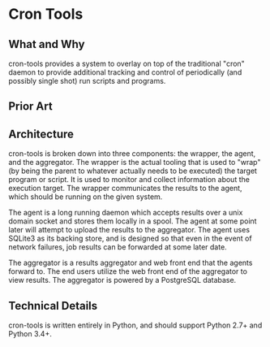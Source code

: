 # Cron Tools
## What and Why
cron-tools provides a system to overlay on top of the traditional "cron" daemon to provide additional tracking and
control of periodically (and possibly single shot) run scripts and programs.

## Prior Art


## Architecture
cron-tools is broken down into three components: the wrapper, the agent, and the aggregator. The wrapper is the 
actual tooling that is used to "wrap" (by being the parent to whatever actually needs to be executed) the target
program or script. It is used to monitor and collect information about the execution target. The wrapper communicates
the results to the agent, which should be running on the given system.

 The agent is a long running daemon which accepts results over a unix domain socket and stores them locally in a spool.
The agent at some point later will attempt to upload the results to the aggregator. The agent uses SQLite3 as its 
backing store, and is designed so that even in the event of network failures, job results can be forwarded at some
later date.

 The aggregator is a results aggregator and web front end that the agents forward to. The end users utilize the web 
front end of the aggregator to view results. The aggregator is powered by a PostgreSQL database. 

## Technical Details

 cron-tools is written entirely in Python, and should support Python 2.7+ and Python 3.4+.